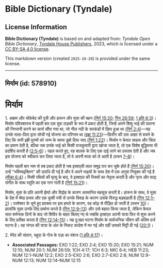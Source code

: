 # Bible Dictionary (Tyndale)

## License Information

**Bible Dictionary (Tyndale)** is based on and adapted from: _Tyndale Open Bible Dictionary_, [Tyndale House Publishers](https://tyndaleopenresources.com/), 2023, which is licensed under a [CC BY-SA 4.0 license](https://creativecommons.org/licenses/by-sa/4.0/legalcode.en).

This markdown version (created `2025-10-20`) is provided under the same license.



--------------------------------

## मिर्याम (id: 578910)

मिर्याम
=======

1\. अम्राम और योकेबेद की पुत्री और हारून और मूसा की बहन ([निर्ग 15:20](https://ref.ly/Exod15:20); [गिन 26:59](https://ref.ly/Num26:59); [1 इति 6:3](https://ref.ly/1Chr6:3))। मिर्याम पवित्रशास्त्र में पहली बार एक युवा लड़की के रूप में प्रकट होती है, जिन्हें अपने शिशु भाई की पालना की निगरानी करने का कार्य सौंपा गया था, जो नील नदी के सरकंडों में छिपा हुआ था ([निर्ग 2:4](https://ref.ly/Exod2:4))—यह उनके माता\-पिता द्वारा सोची गई योजना का परिणाम था ([इब्रा 11:23](https://ref.ly/Heb11:23))—फ़िरौन की उस आज्ञा से बचने के लिए कि सभी इब्री पुरुषों को जन्म के समय डुबो दिया जाए ([निर्ग 1:22](https://ref.ly/Exod1:22))। मिर्याम न केवल साहस और चिंता का प्रमाण देती है, बल्कि जब उनके भाई को मिस्री राजकुमारी द्वारा खोजा जाता है, तो एक विशेष बुद्धिमत्ता भी प्रदर्शित करती है ([2:5–6](https://ref.ly/Exod2:5-Exod2:6))। पहल करते हुए, वह बालक के लिए एक दाई लाने का प्रस्ताव देती है और जब इस योजना को स्वीकार कर लिया जाता है, तो वे अपनी माता को ले आती है (वचन [7–8](https://ref.ly/Exod2:7-Exod2:8))।

मिर्याम पहली बार नाम से तब प्रकट होती है जब इस्राएली लाल समुद्र पार कर चुके होते हैं ([निर्ग 15:20](https://ref.ly/Exod15:20))। उन्हें "भविष्यद्वक्तिन" की उपाधि दी गई है और वे अपने भाइयों के साथ देश में एक अगुवा नियुक्त की गई है ([मीका 6:4](https://ref.ly/Mic6:4))। मिस्री रथियों की मृत्यु के बाद, वे इस्राएल की स्त्रियों का नेतृत्व करती है और नृत्य और वाद्य संगीत के साथ स्तुति का एक गान गाती है ([निर्ग 15:21](https://ref.ly/Exod15:21))। 

मिर्याम, मूसा के प्रति अपनी ईर्ष्या और विद्रोह के कारण अपमानित महसूस करती है। हारून के साथ, वे मूसा के देश में श्रेष्ठ प्रभाव और एक कूशी स्त्री से उनके विवाह के कारण उसके विरुद्ध बड़बड़ाती है ([गिन 12:1–2](https://ref.ly/Num12:1-Num12:2))। परमेश्वर के चुने हुए प्रवक्ता पर इस हमले के कारण, वह कोढ़ से पीड़ित हो जाती है (वचन [10](https://ref.ly/Num12:10))। हालांकि मूसा उनके लिए प्रार्थना करते है ([गिन 12:9–13](https://ref.ly/Num12:9-Num12:13)) और उसे बहाल किया जाता है, लेकिन केवल सात शर्मनाक दिनों के बाद जो शिविर के बाहर बिताए गए थे जबकि इस्राएल अपनी यात्रा फिर से शुरू करने के लिए प्रतीक्षा करता है ([गिन 12:14–15](https://ref.ly/Num12:14-Num12:15))। यह दु:खद घटना मिर्याम के सार्वजनिक जीवन की अंतिम दर्ज घटना है। वह जंगल की यात्रा के अंत के निकट कादेश में मर गई और वहीं उसको मिट्टी दी गई ([20:1](https://ref.ly/Num20:1))।

2\. मेरेद की संतान, यहूदा के गोत्र के एज्रा का वंशज ([1 इति 4:17](https://ref.ly/1Chr4:17))।

* **Associated Passages:** EXO 1:22; EXO 2:4; EXO 15:20; EXO 15:21; NUM 12:10; NUM 20:1; NUM 26:59; 1CH 4:17; 1CH 6:3; MIC 6:4; HEB 11:23; NUM 12:1–NUM 12:2; EXO 2:5–EXO 2:6; EXO 2:7–EXO 2:8; NUM 12:9–NUM 12:13; NUM 12:14–NUM 12:15

